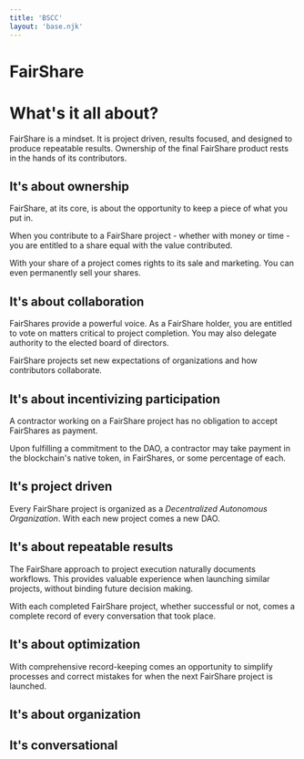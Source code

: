 ```yaml
---
title: 'BSCC'
layout: 'base.njk'
---
```


FairShare
=========

# What's it all about?

FairShare is a mindset. It is project driven, results focused, and designed to produce repeatable results. Ownership of the final FairShare product rests in the hands of its contributors.

## It's about ownership

FairShare, at its core, is about the opportunity to keep a piece of what you put in.

When you contribute to a FairShare project - whether with money or time - you are entitled to a share equal with the value contributed.

With your share of a project comes rights to its sale and marketing. You can even permanently sell your shares.

## It's about collaboration

FairShares provide a powerful voice. As a FairShare holder, you are entitled to vote on matters critical to project completion. You may also delegate authority to the elected board of directors.

FairShare projects set new expectations of organizations and how contributors collaborate.

## It's about incentivizing participation

A contractor working on a FairShare project has no obligation to accept FairShares as payment.

Upon fulfilling a commitment to the DAO, a contractor may take payment in the blockchain's native token, in FairShares, or some percentage of each.

## It's project driven

Every FairShare project is organized as a _Decentralized Autonomous Organization_. With each new project comes a new DAO.

## It's about repeatable results

The FairShare approach to project execution naturally documents workflows. This provides valuable experience when launching similar projects, without binding future decision making.

With each completed FairShare project, whether successful or not, comes a complete record of every conversation that took place.

## It's about optimization

With comprehensive record-keeping comes an opportunity to simplify processes and correct mistakes for when the next FairShare project is launched.

## It's about organization

## It's conversational




